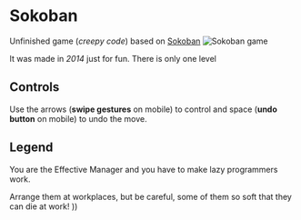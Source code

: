 # Sokoban

Unfinished game (*creepy code*) based on [Sokoban](https://en.wikipedia.org/wiki/Sokoban)
![Sokoban game](../master/src/img/ScreenShot.jpg)

It was made in *2014* just for fun. There is only one level

## Controls

Use the arrows (**swipe gestures** on mobile) to control and space (**undo button** on mobile) to undo the move.

## Legend

You are the Effective Manager and you have to make lazy programmers work.

Arrange them at workplaces, but be careful, some of them so soft that they can die at work! ))
